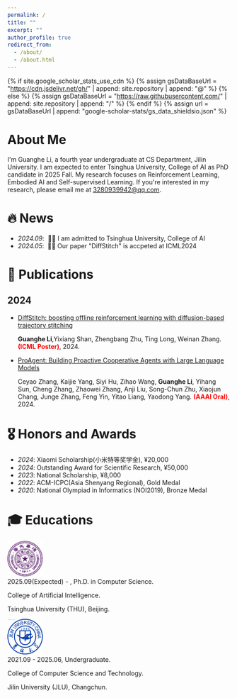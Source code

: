 ```yaml
---
permalink: /
title: ""
excerpt: ""
author_profile: true
redirect_from: 
  - /about/
  - /about.html
---
```


{% if site.google_scholar_stats_use_cdn %}
{% assign gsDataBaseUrl = "https://cdn.jsdelivr.net/gh/" | append: site.repository | append: "@" %}
{% else %}
{% assign gsDataBaseUrl = "https://raw.githubusercontent.com/" | append: site.repository | append: "/" %}
{% endif %}
{% assign url = gsDataBaseUrl | append: "google-scholar-stats/gs_data_shieldsio.json" %}

# About Me

<span class='anchor' id='about-me'></span>

I'm Guanghe Li, a fourth year undergraduate at CS Department, Jilin University. I am expected to enter Tsinghua University, College of AI as PhD candidate in 2025 Fall. My research focuses on Reinforcement Learning, Embodied AI and Self-supervised Learning. If you're interested in my research, please email me at 3280939942@qq.com. 


# 🔥 News
- *2024.09*: &nbsp;🎉🎉 I am admitted to Tsinghua University, College of AI
- *2024.05*: &nbsp;🎉🎉 Our paper "DiffStitch" is accpeted at ICML2024

# 📝 Publications 

## 2024 

- [DiffStitch: boosting offline reinforcement learning with diffusion-based trajectory stitching](https://openreview.net/pdf?id=phGHQOKmaU)

  **Guanghe Li**,Yixiang Shan, Zhengbang Zhu, Ting Long, Weinan Zhang. **<font color='red'>(ICML Poster)</font>**, 2024. 


- [ProAgent: Building Proactive Cooperative Agents with Large Language Models](https://ojs.aaai.org/index.php/AAAI/article/view/29710/31219)

  Ceyao Zhang, Kaijie Yang, Siyi Hu, Zihao Wang, **Guanghe Li**, Yihang Sun, Cheng Zhang, Zhaowei Zhang, Anji Liu, Song-Chun Zhu, Xiaojun Chang, Junge Zhang, Feng Yin, Yitao Liang, Yaodong Yang. **<font color='red'>(AAAI Oral)</font>**, 2024.





# 🎖 Honors and Awards
- *2024*: Xiaomi Scholarship(小米特等奖学金), ¥20,000
- *2024*: Outstanding Award for Scientific Research, ¥50,000
- *2023*: National Scholarship, ¥8,000
- *2022*: ACM-ICPC(Asia Shenyang Regional), Gold Medal 
- *2020*: National Olympiad in Informatics (NOI2019), Bronze Medal 

# 🎓 Educations

<div class='school-box'>
<div><img src='images/THU.png' alt="sym" width="80"></div>
<div class='school-box-text' markdown="1">
2025.09(Expected) - , Ph.D. in Computer Science.

College of Artificial Intelligence.

Tsinghua University (THU), Beijing.
</div>
</div>

<div class='school-box'>
<div><img src='images/JLU.png' alt="sym" width="80"></div>
<div class='school-box-text' markdown="1">
2021.09 - 2025.06, Undergraduate.

College of Computer Science and Technology.

Jilin University (JLU), Changchun.
</div>
</div>

